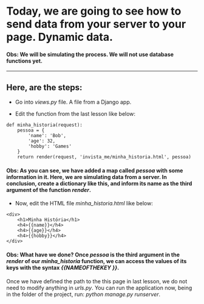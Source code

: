 # Today, we are going to see how to send data from your server to your page. Dynamic data.
#### Obs: We will be simulating the process. We will not use database functions yet.

***
## Here, are the steps:

* Go into _views.py_ file. A file from a Django app.

* Edit the function from the last lesson like below:
```
def minha_historia(request):
    pessoa = {
        'name': 'Bob',
        'age': 32,
        'hobby': 'Games'
    }
    return render(request, 'invista_me/minha_historia.html', pessoa)
```
#### Obs: As you can see, we have added a map called _pessoa_ with some information in it. Here, we are simulating data from a server. In conclusion, create a dictionary like this, and inform its name as the third argument of the function _render_.

* Now, edit the HTML file *minha_historia.html* like below:
```
<div>
    <h1>Minha História</h1>
    <h4>{{name}}</h4>
    <h4>{{age}}</h4>
    <h4>{{hobby}}</h4>
</div>
```
#### Obs: What have we done? Once _pessoa_ is the third argument in the _render_ of our *minha_historia* function, we can access the values of its keys with the syntax _{{NAMEOFTHEKEY }}_.

Once we have defined the path to the this page in last lesson, we do not need to modify anything in _urls.py_. You can run the application now, being in the folder of the project, run:  _python manage.py runserver_.